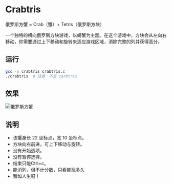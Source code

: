 # Crabtris

俄罗斯方蟹 = Crab（蟹）+ Tetris（俄罗斯方块）

一个独特的横向俄罗斯方块游戏，以螃蟹为主题。在这个游戏中，方块会从左向右移动，你需要通过上下移动和旋转来适应游戏区域，消除完整的列并获得高分。

## 运行

```bash
gcc -o crabtris crabtris.c
./crabtris  # 注意：不是 carbtris
```

## 效果

![俄罗斯方蟹](./crabtris.png)

## 说明

- 该蟹身长 22 坐标点，宽 10 坐标点。
- 方块向右前进，可上下移动与旋转。
- 没有开始选项。
- 没有暂停选择。
- 结束只能Ctrl+c。
- 能消列，但不计分数，只看能玩多久
- 蟹如人生呀！
